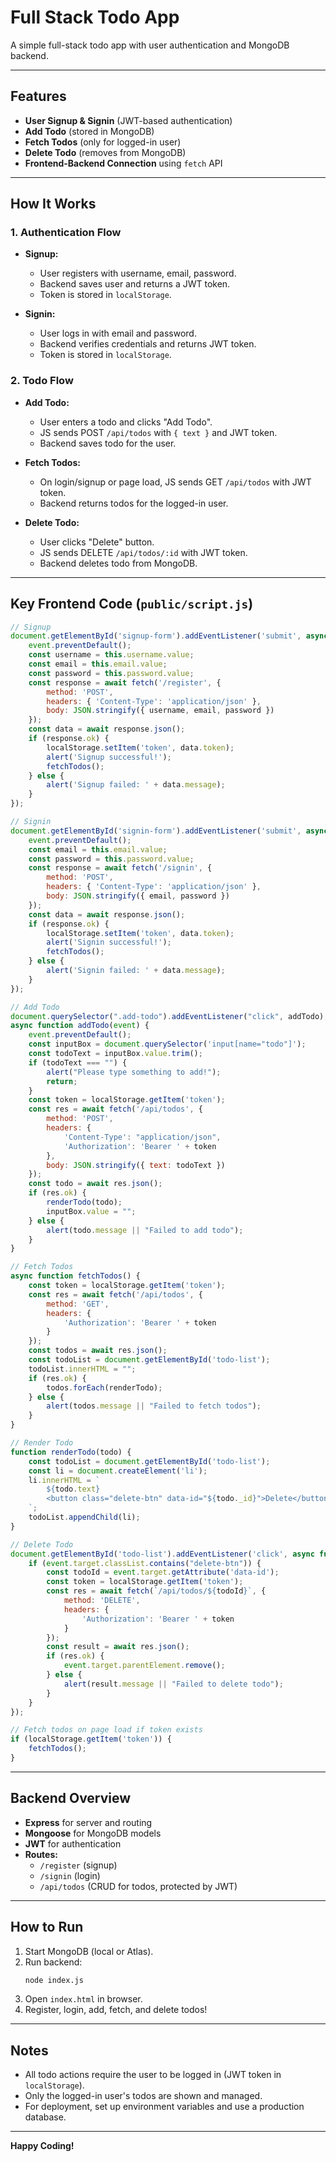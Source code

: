 # Full Stack Todo App

A simple full-stack todo app with user authentication and MongoDB backend.

---

## Features

- **User Signup & Signin** (JWT-based authentication)
- **Add Todo** (stored in MongoDB)
- **Fetch Todos** (only for logged-in user)
- **Delete Todo** (removes from MongoDB)
- **Frontend-Backend Connection** using `fetch` API

---

## How It Works

### 1. **Authentication Flow**

- **Signup:**  
  - User registers with username, email, password.
  - Backend saves user and returns a JWT token.
  - Token is stored in `localStorage`.

- **Signin:**  
  - User logs in with email and password.
  - Backend verifies credentials and returns JWT token.
  - Token is stored in `localStorage`.

### 2. **Todo Flow**

- **Add Todo:**  
  - User enters a todo and clicks "Add Todo".
  - JS sends POST `/api/todos` with `{ text }` and JWT token.
  - Backend saves todo for the user.

- **Fetch Todos:**  
  - On login/signup or page load, JS sends GET `/api/todos` with JWT token.
  - Backend returns todos for the logged-in user.

- **Delete Todo:**  
  - User clicks "Delete" button.
  - JS sends DELETE `/api/todos/:id` with JWT token.
  - Backend deletes todo from MongoDB.

---

## Key Frontend Code (`public/script.js`)

```javascript
// Signup
document.getElementById('signup-form').addEventListener('submit', async function(event) {
    event.preventDefault();
    const username = this.username.value;
    const email = this.email.value;
    const password = this.password.value;
    const response = await fetch('/register', {
        method: 'POST',
        headers: { 'Content-Type': 'application/json' },
        body: JSON.stringify({ username, email, password })
    });
    const data = await response.json();
    if (response.ok) {
        localStorage.setItem('token', data.token);
        alert('Signup successful!');
        fetchTodos();
    } else {
        alert('Signup failed: ' + data.message);
    }
});

// Signin
document.getElementById('signin-form').addEventListener('submit', async function(event) {
    event.preventDefault();
    const email = this.email.value;
    const password = this.password.value;
    const response = await fetch('/signin', {
        method: 'POST',
        headers: { 'Content-Type': 'application/json' },
        body: JSON.stringify({ email, password })
    });
    const data = await response.json();
    if (response.ok) {
        localStorage.setItem('token', data.token);
        alert('Signin successful!');
        fetchTodos();
    } else {
        alert('Signin failed: ' + data.message);
    }
});

// Add Todo
document.querySelector(".add-todo").addEventListener("click", addTodo);
async function addTodo(event) {
    event.preventDefault();
    const inputBox = document.querySelector('input[name="todo"]');
    const todoText = inputBox.value.trim();
    if (todoText === "") {
        alert("Please type something to add!");
        return;
    }
    const token = localStorage.getItem('token');
    const res = await fetch('/api/todos', {
        method: 'POST',
        headers: {
            'Content-Type': "application/json",
            'Authorization': 'Bearer ' + token
        },
        body: JSON.stringify({ text: todoText })
    });
    const todo = await res.json();
    if (res.ok) {
        renderTodo(todo);
        inputBox.value = "";
    } else {
        alert(todo.message || "Failed to add todo");
    }
}

// Fetch Todos
async function fetchTodos() {
    const token = localStorage.getItem('token');
    const res = await fetch('/api/todos', {
        method: 'GET',
        headers: {
            'Authorization': 'Bearer ' + token
        }
    });
    const todos = await res.json();
    const todoList = document.getElementById('todo-list');
    todoList.innerHTML = "";
    if (res.ok) {
        todos.forEach(renderTodo);
    } else {
        alert(todos.message || "Failed to fetch todos");
    }
}

// Render Todo
function renderTodo(todo) {
    const todoList = document.getElementById('todo-list');
    const li = document.createElement('li');
    li.innerHTML = `
        ${todo.text}
        <button class="delete-btn" data-id="${todo._id}">Delete</button>
    `;
    todoList.appendChild(li);
}

// Delete Todo
document.getElementById('todo-list').addEventListener('click', async function(event) {
    if (event.target.classList.contains("delete-btn")) {
        const todoId = event.target.getAttribute('data-id');
        const token = localStorage.getItem('token');
        const res = await fetch(`/api/todos/${todoId}`, {
            method: 'DELETE',
            headers: {
                'Authorization': 'Bearer ' + token
            }
        });
        const result = await res.json();
        if (res.ok) {
            event.target.parentElement.remove();
        } else {
            alert(result.message || "Failed to delete todo");
        }
    }
});

// Fetch todos on page load if token exists
if (localStorage.getItem('token')) {
    fetchTodos();
}
```

---

## Backend Overview

- **Express** for server and routing
- **Mongoose** for MongoDB models
- **JWT** for authentication
- **Routes:**  
  - `/register` (signup)  
  - `/signin` (login)  
  - `/api/todos` (CRUD for todos, protected by JWT)

---

## How to Run

1. Start MongoDB (local or Atlas).
2. Run backend:  
   ```sh
   node index.js
   ```
3. Open `index.html` in browser.
4. Register, login, add, fetch, and delete todos!

---

## Notes

- All todo actions require the user to be logged in (JWT token in `localStorage`).
- Only the logged-in user's todos are shown and managed.
- For deployment, set up environment variables and use a production database.

---

**Happy Coding!**